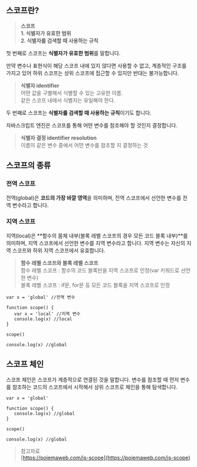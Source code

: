 ## 스코프란?

> **스코프  
> 1\. 식별자가 유효한 범위  
> 2\. 식별자를 검색할 때 사용하는 규칙**

첫 번째로 스코프는 **식별자가 유효한 범위**를 말합니다.

만약 변수나 표현식이 해당 스코프 내에 있지 않다면 사용할 수 없고, 계층적인 구조를 가지고 있어 하위 스코프는 상위 스코프에 접근할 수 있지만 반대는 불가능합니다.

> **식별자 identifier**  
> 어떤 값을 구별해서 식별할 수 있는 고유한 이름.   
> 같은 스코프 내에서 식별자는 유일해야 한다.

두 번째로 스코프는 **식별자를 검색할 때 사용하는 규칙**이기도 합니다.

자바스크립트 엔진은 스코프를 통해 어떤 변수를 참조해야 할 것인지 결정합니다.

> **식별자 결정 identifier resolution**  
> 이름이 같은 변수 중에서 어떤 변수를 참조할 지 결정하는 것

## 스코프의 종류

### 전역 스코프

전역(global)은 **코드의 가장 바깥 영역**을 의미하며, 전역 스코프에서 선언한 변수를 전역 변수라고 합니다.

### 지역 스코프

지역(local)은 **함수의 몸체 내부(블록 레벨 스코프의 경우 모든 코드 블록 내부)**를 의미하며, 지역 스코프에서 선언한 변수를 지역 변수라고 합니다. 지역 변수는 자신의 지역 스코프와 하위 지역 스코프에서 유효합니다.

> **함수 레벨 스코프와 블록 레벨 스코프**  
> 함수 레벨 스코프 : 함수의 코드 블록만을 지역 스코프로 인정(var 키워드로 선언한 변수)  
> 블록 레벨 스코프 : if문, for문 등 모든 코드 블록을 지역 스코프로 인정

```
var x = 'global' //전역 변수

function scope() {
   var x = 'local' //지역 변수
   console.log(x) //local
}

scope()

console.log(x) //global
```

## 스코프 체인

스코프 체인은 스코프가 계층적으로 연결된 것을 말합니다. 변수를 참조할 때 먼저 변수를 참조하는 코드의 스코프에서 시작해서 상위 스코프로 체인을 통해 탐색합니다.

```
var x = 'global'

function scope() {
   console.log(x) //global
}

scope()

console.log(x) //global
```

> 참고자료  
> [https://poiemaweb.com/js-scope](https://poiemaweb.com/js-scope)

